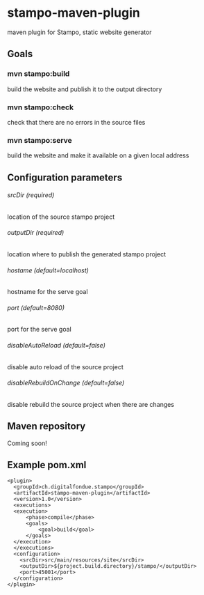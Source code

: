 # stampo-maven-plugin
maven plugin for Stampo, static website generator

## Goals

### mvn stampo:build
build the website and publish it to the output directory

### mvn stampo:check
check that there are no errors in the source files

### mvn stampo:serve
build the website and make it available on a given local address

## Configuration parameters

###### srcDir (required)

location of the source stampo project

###### outputDir (required)

location where to publish the generated stampo project

###### hostame (default=localhost)

hostname for the serve goal

###### port (default=8080)

port for the serve goal

###### disableAutoReload (default=false)

disable auto reload of the source project

###### disableRebuildOnChange (default=false)

disable rebuild the source project when there are changes

## Maven repository
Coming soon!

## Example pom.xml
```
<plugin>
  <groupId>ch.digitalfondue.stampo</groupId>
  <artifactId>stampo-maven-plugin</artifactId>
  <version>1.0</version>
  <executions>
  <execution>
	  <phase>compile</phase>
	  <goals>
		  <goal>build</goal>
	  </goals>
  </execution>
  </executions>
  <configuration>
    <srcDir>src/main/resources/site</srcDir>
    <outputDir>${project.build.directory}/stampo/</outputDir>
    <port>45001</port>
  </configuration>
</plugin>
```
